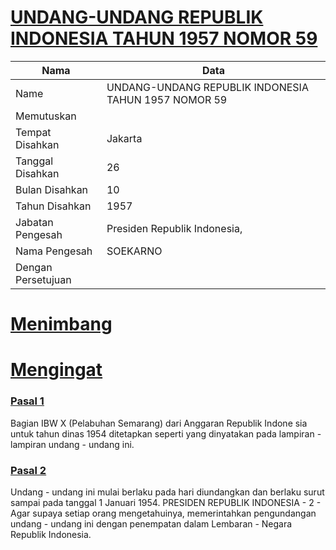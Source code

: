 # [UNDANG-UNDANG REPUBLIK INDONESIA TAHUN 1957 NOMOR 59](http://example.org/legal/document/uu/1957/59)

| Nama | Data |
| ------ | ----- |
|Name|UNDANG-UNDANG REPUBLIK INDONESIA TAHUN 1957 NOMOR 59|
|Memutuskan||
|Tempat Disahkan|Jakarta|
|Tanggal Disahkan|26|
|Bulan Disahkan|10|
|Tahun Disahkan|1957|
|Jabatan Pengesah|Presiden Republik Indonesia,|
|Nama Pengesah|SOEKARNO|
|Dengan Persetujuan||
# [Menimbang](http://example.org/legal/document/uu/1957/59/menimbang)

# [Mengingat](http://example.org/legal/document/uu/1957/59/mengingat)


### [Pasal 1](http://example.org/legal/document/uu/1957/59/pasal/0001)
Bagian IBW X (Pelabuhan Semarang) dari Anggaran Republik Indone sia untuk tahun dinas 1954 ditetapkan seperti yang dinyatakan pada lampiran - lampiran undang - undang ini.


### [Pasal 2](http://example.org/legal/document/uu/1957/59/pasal/0002)
Undang - undang ini mulai berlaku pada hari diundangkan dan berlaku surut sampai pada tanggal 1 Januari 1954. PRESIDEN REPUBLIK INDONESIA - 2 - Agar supaya setiap orang mengetahuinya, memerintahkan pengundangan undang - undang ini dengan penempatan dalam Lembaran - Negara Republik Indonesia.
